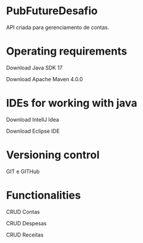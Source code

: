 # PubFutureDesafio
API criada para gerenciamento de contas.


# Operating requirements
Download Java SDK 17

Download Apache Maven 4.0.0

# IDEs for working with java
Download IntellJ Idea

Download Eclipse IDE

# Versioning control
GIT e GITHub

# Functionalities
CRUD Contas

CRUD Despesas

CRUD Receitas

